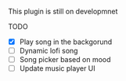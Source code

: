 This plugin is still on developmnet

TODO
- [x] Play song in the backgorund
- [ ] Dynamic lofi song
- [ ] Song picker based on mood
- [ ] Update music player UI
